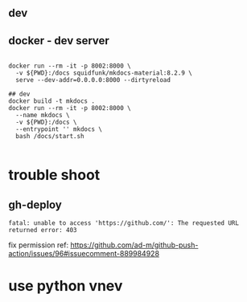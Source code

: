 ## dev

## docker - dev server
```shell

docker run --rm -it -p 8002:8000 \
  -v ${PWD}:/docs squidfunk/mkdocs-material:8.2.9 \
  serve --dev-addr=0.0.0.0:8000 --dirtyreload

## dev
docker build -t mkdocs .
docker run --rm -it -p 8002:8000 \
  --name mkdocs \
  -v ${PWD}:/docs \
  --entrypoint '' mkdocs \
  bash /docs/start.sh  


```

# trouble shoot
## gh-deploy
`fatal: unable to access 'https://github.com/': The requested URL returned error: 403`

fix permission
ref: https://github.com/ad-m/github-push-action/issues/96#issuecomment-889984928

# use python vnev